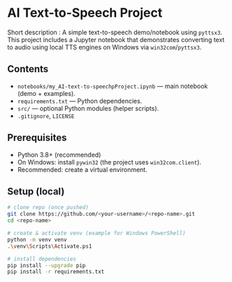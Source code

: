 # AI Text-to-Speech Project 

Short description
: A simple text-to-speech demo/notebook using `pyttsx3`. This project includes a Jupyter notebook that demonstrates converting text to audio using local TTS engines on Windows via `win32com`/`pyttsx3`.

## Contents
- `notebooks/my_AI-text-to-speechpProject.ipynb` — main notebook (demo + examples).
- `requirements.txt` — Python dependencies.
- `src/` — optional Python modules (helper scripts).
- `.gitignore`, `LICENSE`

## Prerequisites
- Python 3.8+ (recommended)
- On Windows: install `pywin32` (the project uses `win32com.client`).
- Recommended: create a virtual environment.

## Setup (local)
```bash
# clone repo (once pushed)
git clone https://github.com/<your-username>/<repo-name>.git
cd <repo-name>

# create & activate venv (example for Windows PowerShell)
python -m venv venv
.\venv\Scripts\Activate.ps1

# install dependencies
pip install --upgrade pip
pip install -r requirements.txt

